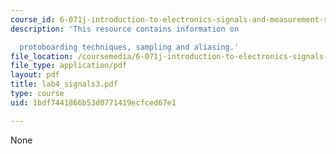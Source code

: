 ```yaml
---
course_id: 6-071j-introduction-to-electronics-signals-and-measurement-spring-2006
description: 'This resource contains information on

  protoboarding techniques, sampling and aliasing.'
file_location: /coursemedia/6-071j-introduction-to-electronics-signals-and-measurement-spring-2006/1bdf7441866b53d0771419ecfced67e1_lab4_signals3.pdf
file_type: application/pdf
layout: pdf
title: lab4_signals3.pdf
type: course
uid: 1bdf7441866b53d0771419ecfced67e1

---
```

None